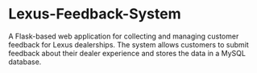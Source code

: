 # Lexus-Feedback-System
A Flask-based web application for collecting and managing customer feedback for Lexus dealerships. The system allows customers to submit feedback about their dealer experience and stores the data in a MySQL database.
